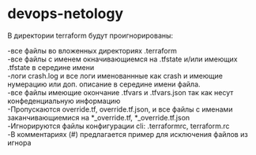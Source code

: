 # devops-netology

В директории terraform будут проигнорированы:  
  
-все файлы во вложенных директориях .terraform  
-все файлы с именем окначивающиемся на .tfstate и/или имеющих .tfstate в середине имени  
-логи crash.log и все логи именованнные как crash и имеющие нумерацию или доп. описание в середине имени файла.  
-все файлы имеющие окончание .tfvars и .tfvars.json так как несут конфеденциальную информацию  
-Пропускаются override.tf, override.tf.json, и все файлы с именами заканчивающиемися на *_override.tf, *_override.tf.json  
-Игнорируются файлы конфигурации cli: .terraformrc, terraform.rc  
-В комментариях (#) предлагается пример для исключения файлов из игнора  